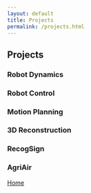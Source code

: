 ```yaml
---
layout: default
title: Projects
permalink: /projects.html
---
```


## Projects

### Robot Dynamics

### Robot Control

### Motion Planning

### 3D Reconstruction

### RecogSign

### AgriAir

[Home](./index.html)
